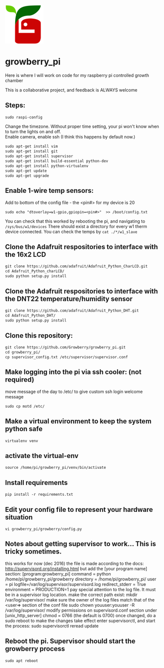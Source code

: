 ![Alternate image text](https://github.com/Growberry/growberry_pi/blob/master/growberry_icon_sqare_gimp_125.png)

# growberry_pi
Here is where I will work on code for my raspberry pi controlled growth chamber

This is a collaborative project, and feedback is ALWAYS welcome

## Steps:

    sudo raspi-config

Change the timezone.  Without proper time setting, your pi won't know when to turn the lights on and off.  
Enable camera,
enable ssh (I think this happens by default now.)

    sudo apt-get install vim
    sudo apt-get install git
    sudo apt-get install supervisor
    sudo apt-get install build-essential python-dev
    sudo apt-get install python-virtualenv
    sudo apt-get update
    sudo apt-get upgrade

## Enable 1-wire temp sensors:
Add to bottom of the config file - the <pin#> for my device is 20

    sudo echo "dtoverlay=w1-gpio,gpiopin=<pin#>"  >> /boot/config.txt

You can check that this worked by rebooting the pi, and navigating to `/sys/bus/w1/devices`  There should exist a directory for every w1 therm device connected.  You can check the temps by `cat ./*/w1_slave`

## Clone the Adafruit respositories to interface with the 16x2 LCD

    git clone https://github.com/adafruit/Adafruit_Python_CharLCD.git
    cd Adafruit_Python_charLCD/
    sudo python setup.py install

## Clone the Adafruit respositories to interface with the DNT22 temperature/humidity sensor

    git clone https://github.com/adafruit/Adafruit_Python_DHT.git
    cd Adafruit_Python_DHT/
    sudo python setup.py install

## Clone this repository:

    git clone https://github.com/Growberry/growberry_pi.git
    cd growberry_pi/
    cp supervisor_config.txt /etc/supervisor/supervisor.conf
    
## Make logging into the pi via ssh cooler: (not required)
move message of the day to /etc/ to give custom ssh login welcome message
    
    sudo cp motd /etc/
    
## Make a virtual environment to keep the system python safe

    virtualenv venv

## activate the virtual-env

    source /home/pi/growberry_pi/venv/bin/activate

## Install requirements

    pip install -r requirements.txt

## Edit your config file to represent your hardware situation

    vi growberry_pi/growberry/config.py

## Notes about getting supervisor to work... This is tricky sometimes.
this works for now (dec 2016)
the file is made according to the docs:
http://supervisord.org/installing.html
but add the [your program name] section:
[program:growberry_pi]
command = python /home/pi/growberry_pi/growberry
directory = /home/pi/growberry_pi/
user = pi
logfile=/var/log/supervisor/supervisord.log
redirect_stderr = True                                                                  
environment = PRODUCTION=1
pay special attention to the log file.  It must be in a supervisor log location.
make the correct path exist:
mkdir /var/log/supervisor/
make sure the owner of the log files match that of the <user=> section of the conf file
sudo chown youuser:youuser -R /var/log/supervisor/
modify permissions on supervisord.conf
section under [unix_http_server]
chmod = 0766  (the default is 0700)
once changed, do a sudo reboot to make the changes take effect
enter supervisorctl, and start the process:
sudo supervisorctl
reread
update

## Reboot the pi.  Supervisor should start the growberry process

    sudo apt reboot



